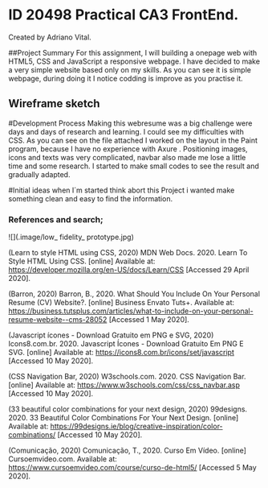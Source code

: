 
# ID 20498 Practical CA3 FrontEnd.
Created by Adriano Vital.

##Project Summary
For this assignment, I will building a onepage web with HTML5, CSS and JavaScript a responsive webpage.
I have decided to make a very simple website based only on my skills.
As you can see it is simple webpage, during doing it I notice codding is improve as you practise it.

## Wireframe sketch


#Development Process
Making this webresume was a big challenge were days and days of research and learning. I could see my difficulties with CSS.
As you can see on the file attached I worked on the layout in the Paint program, because I have no experience with Axure .
Positioning images, icons and texts was very complicated, navbar also made me lose a little time and some research.
 I started to make small codes to see the result and gradually adapted.

#Initial ideas
when I´m started think abort this Project i wanted make something clean and easy to find the information.


### References and search;
![](.image/low_ fidelity_ prototype.jpg)

(Learn to style HTML using CSS, 2020)
MDN Web Docs. 2020. Learn To Style HTML Using CSS. [online] Available at: https://developer.mozilla.org/en-US/docs/Learn/CSS
 [Accessed 29 April 2020].

  (Barron, 2020)
 Barron, B., 2020. What Should You Include On Your Personal Resume (CV) Website?. [online] Business Envato Tuts+. Available at: https://business.tutsplus.com/articles/what-to-include-on-your-personal-resume-website--cms-28052
 [Accessed 1 May 2020].


  (Javascript ícones - Download Gratuito em PNG e SVG, 2020)
 Icons8.com.br. 2020. Javascript Ícones - Download Gratuito Em PNG E SVG. [online]  Available at: https://icons8.com.br/icons/set/javascript
 [Accessed 10 May 2020].

 (CSS Navigation Bar, 2020)
 W3schools.com. 2020. CSS Navigation Bar. [online] Available at: https://www.w3schools.com/css/css_navbar.asp
 [Accessed 10 May 2020].

 
 (33 beautiful color combinations for your next design, 2020)
99designs. 2020. 33 Beautiful Color Combinations For Your Next Design. [online] Available at: https://99designs.ie/blog/creative-inspiration/color-combinations/
 [Accessed 10 May 2020].

 (Comunicação, 2020)
 Comunicação, T., 2020. Curso Em Vídeo. [online] Cursoemvideo.com. Available at: https://www.cursoemvideo.com/course/curso-de-html5/
 [Accessed 5 May 2020].
